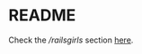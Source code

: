 # README

Check the _/railsgirls_ section [here](https://github.com/veracl/abgaben/blob/master/README.md).
